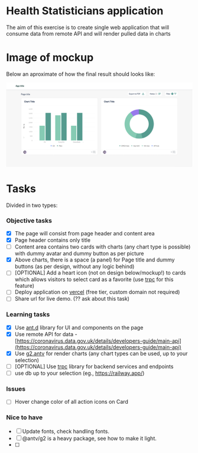 # Health Statisticians application

The aim of this exercise is to create single web application that will consume data from remote API and will render pulled data in charts

# Image of mockup

Below an aproximate of how the final result should looks like:

![Mockup of final page](/documentation/mock-ui.png)

# Tasks

Divided in two types:

### Objective tasks

- [x] The page will consist from page header and content area
- [x] Page header contains only title
- [ ] Content area contains two cards with charts (any chart type is possible) with dummy avatar and dummy button as per picture
- [x] Above charts, there is a space (a panel) for Page title and dummy buttons (as per design, without any logic behind)
- [ ] [OPTIONAL] Add a heart icon (not on design below/mockup!) to cards which allows visitors to select card as a favorite (use [trpc](https://trpc.io/) for this feature)
- [ ] Deploy application on [vercel](https://vercel.com/) (free tier, custom domain not required)
- [ ] Share url for live demo. (?? ask about this task)

### Learning tasks

- [x] Use [ant.d](https://ant.desing) library for UI and components on the page
- [x] Use remote API for data - [https://coronavirus.data.gov.uk/details/developers-guide/main-api](https://coronavirus.data.gov.uk/details/developers-guide/main-api)
- [x] Use [g2.antv](https://g2.antv.vision/en/examples/gallery) for render charts (any chart types can be used, up to your selection)
- [ ] [OPTIONAL] Use [trpc](https://trpc.io/) library for backend services and endpoints
- [ ] use db up to your selection (eg., https://railway.app/)

### Issues

- [ ] Hover change color of all action icons on Card

### Nice to have

- [ ] Update fonts, check handling fonts.
- [ ] @antv/g2 is a heavy package, see how to make it light.
- [ ] 